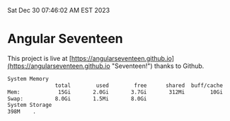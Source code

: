 Sat Dec 30 07:46:02 AM EST 2023

# Angular Seventeen


This project is live at [https://angularseventeen.github.io](https://angularseventeen.github.io "Seventeen!") thanks to Github.

```bash
System Memory
               total        used        free      shared  buff/cache   available
Mem:            15Gi       2.0Gi       3.7Gi       312Mi        10Gi        13Gi
Swap:          8.0Gi       1.5Mi       8.0Gi
System Storage
398M	.
```
